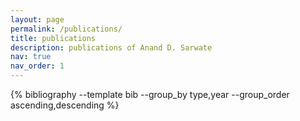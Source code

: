 ```yaml
---
layout: page
permalink: /publications/
title: publications
description: publications of Anand D. Sarwate
nav: true
nav_order: 1
---
```

<!-- _pages/publications.md -->
<div class="publications">	

{% bibliography --template bib --group_by type,year --group_order ascending,descending %}

</div>
